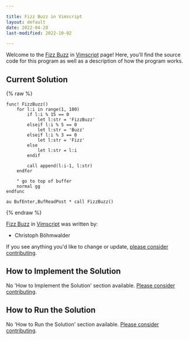 ```yaml
---

title: Fizz Buzz in Vimscript
layout: default
date: 2022-04-28
last-modified: 2022-10-02

---
```


Welcome to the [Fizz Buzz](https://sampleprograms.io/projects/fizz-buzz) in [Vimscript](https://sampleprograms.io/languages/vimscript) page! Here, you'll find the source code for this program as well as a description of how the program works.

## Current Solution

{% raw %}

```vimscript
func! FizzBuzz()
    for l:i in range(1, 100)
        if l:i % 15 == 0
            let l:str = 'FizzBuzz'
        elseif l:i % 5 == 0
            let l:str = 'Buzz'
        elseif l:i % 3 == 0
            let l:str = 'Fizz'
        else
            let l:str = l:i
        endif

        call append(l:i-1, l:str)
    endfor

    " go to top of buffer
    normal gg
endfunc

au BufEnter,BufReadPost * call FizzBuzz()
```

{% endraw %}

[Fizz Buzz](https://sampleprograms.io/projects/fizz-buzz) in [Vimscript](https://sampleprograms.io/languages/vimscript) was written by:

- Christoph Böhmwalder

If you see anything you'd like to change or update, [please consider contributing](https://github.com/TheRenegadeCoder/sample-programs).

## How to Implement the Solution

No 'How to Implement the Solution' section available. [Please consider contributing](https://github.com/TheRenegadeCoder/sample-programs-website).

## How to Run the Solution

No 'How to Run the Solution' section available. [Please consider contributing](https://github.com/TheRenegadeCoder/sample-programs-website).